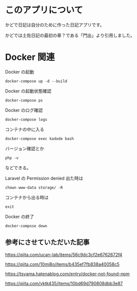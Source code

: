 # このアプリについて

かどで日記は自分のために作った日記アプリです。

かどでは土佐日記の最初の章？である「門出」より引用しました。

# Docker 関連

Docker の起動

```
docker-compose up -d --build
```

Docker の起動状態確認

```
docker-compose ps
```

Docker のログ確認

```
docker-compose logs
```

コンテナの中に入る

```
docker-compose exec kadode bash
```

バージョン確認とか

```
php -v
```

などできる。

Laravel の Permission denied 出た時は

```
chown www-data storage/ -R
```

コンテナから出る時は

```
exit
```

Docker の終了

```
docker-compose down
```

## 参考にさせていただいた記事

https://qiita.com/ucan-lab/items/56c9dc3cf2e6762672f4

https://qiita.com/10mi8o/items/b435ef7fb838a40058c5

https://tsyama.hatenablog.com/entry/docker-not-found-npm

https://qiita.com/yktk435/items/10bd69d790808dbb3e87
